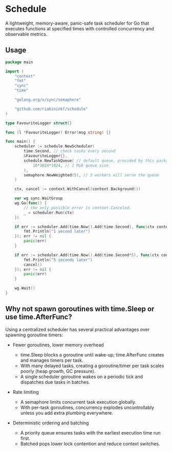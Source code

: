 # Schedule

A lightweight, memory-aware, panic-safe task scheduler for Go that executes functions at specified times with controlled concurrency and observable metrics.

## Usage

```go
package main

import (
	"context"
	"fmt"
	"sync"
	"time"

	"golang.org/x/sync/semaphore"

	"github.com/riabininkf/schedule"
)

type FavouriteLogger struct{}

func (l *FavouriteLogger) Error(msg string) {}

func main() {
	scheduler := schedule.NewScheduler(
		time.Second, // check tasks every second
		&FavouriteLogger{},
		schedule.NewTaskQueue( // default queue, provided by this package
			10*1024*1024, // 1 MiB queue size
		),
		semaphore.NewWeighted(5), // 5 workers will serve the queue
	)

	ctx, cancel := context.WithCancel(context.Background())

	var wg sync.WaitGroup
	wg.Go(func() {
		// the only possible error is context.Canceled.
		_ = scheduler.Run(ctx)
	})

	if err := scheduler.Add(time.Now().Add(time.Second), func(ctx context.Context) {
		fmt.Println("1 second later")
	}); err != nil {
		panic(err)
	}

	if err := scheduler.Add(time.Now().Add(time.Second*5), func(ctx context.Context) {
		fmt.Println("5 seconds later")
		cancel()
	}); err != nil {
		panic(err)
	}

	wg.Wait()
}

```

## Why not spawn goroutines with time.Sleep or use time.AfterFunc?
Using a centralized scheduler has several practical advantages over spawning goroutine timers:

- Fewer goroutines, lower memory overhead
    - time.Sleep blocks a goroutine until wake-up; time.AfterFunc creates and manages timers per task.
    - With many delayed tasks, creating a goroutine/timer per task scales poorly (heap growth, GC pressure).
    - A single scheduler goroutine wakes on a periodic tick and dispatches due tasks in batches.

- Rate limiting
    - A semaphore limits concurrent task execution globally.
    - With per-task goroutines, concurrency explodes uncontrollably unless you add extra plumbing everywhere.

- Deterministic ordering and batching
    - A priority queue ensures tasks with the earliest execution time run first.
    - Batched pops lower lock contention and reduce context switches.
